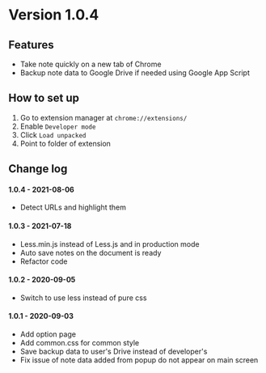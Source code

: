 # Version 1.0.4

## Features

- Take note quickly on a new tab of Chrome
- Backup note data to Google Drive if needed using Google App Script

## How to set up

1. Go to extension manager at `chrome://extensions/`
2. Enable `Developer mode`
3. Click `Load unpacked`
4. Point to folder of extension


## Change log

#### 1.0.4 - 2021-08-06
- Detect URLs and highlight them

#### 1.0.3 - 2021-07-18
- Less.min.js instead of Less.js and in production mode
- Auto save notes on the document is ready
- Refactor code

#### 1.0.2 - 2020-09-05
- Switch to use less instead of pure css

#### 1.0.1 - 2020-09-03
- Add option page
- Add common.css for common style
- Save backup data to user's Drive instead of developer's
- Fix issue of note data added from popup do not appear on main screen